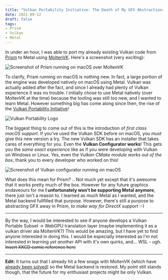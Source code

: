 ```yaml
---
title: "Vulkan Portability Initiative: The Death of My GFX Abstractions?"
date: 2021-09-12
draft: false
tags:
- Prism
- Vulkan
- Metal
---
```


In under an hour, I was able to port my already existing Vulkan code from [Prism](/projects/prism)
to Metal using [MoltenVK](https://github.com/KhronosGroup/MoltenVK). <!--more--> Here's a screenshot (very exciting):

![Screenshot of Prism running on macOS over MoltenVK](/articles/img/prism-on-mac-vulkan.png)

To clarify, Prism running on macOS is nothing new. In fact, a large portion of the engine was
developed natively on macOS using Metal. Vulkan was actually added after the fact, and since I already had plenty of
Vulkan experience it was no trouble. I initially chose to use Metal natively (over MoltenVK at the time) because the tooling was still too new, and I wanted to learn Metal. However something big has come along since then, the rise of the [Vulkan Portability Initiative](https://www.vulkan.org/portability)!

![Vulkan Portability Logo](/blog/img/Vulkan-Portability.svg)

The biggest thing to come out of this is the introduction of _first class macOS support_. If you've used the Vulkan SDK before on macOS, you _must_ give this new version a try. The new Vulkan SDK has an installer that takes cares of everything for you. Even the **Vulkan Configurator works**! This gets you the _same exact experience_ like as if you were developing with Vulkan on Windows or Linux. Yes, even the _Vulkan CMake module works out of the box_, thank you to every developer who worked on this!

![Screenshot of Vulkan configurator running on macOS](/blog/img/vkconfig-mac.png)

What does this mean for Prism? .. Not much yet except that it's awesome that it works pretty much of the box. However for any future graphics endaveours for me **I unfortunately won't be supporting Metal anymore**, there just isn't a reason to. I learned as much Metal as I wanted, and the Metal backend fullfilled that purpose. However, there's still a purpose to abstracting GFX away in Prism, _to make way for DirectX support_ :-)

---

By the way, I would be interested to see if anyone develops a Vulkan Portable Subset -> WebGPU translation layer (maybe implementing it as a vulkan driver ala MoltenVK?) This would be amazing, but I have yet to find
anyone interested in doing this. I would be especially interested as I'm not interested in learning _yet another_ API with it's own quirks, and... WSL - ugh. ~~Insert XKCD comic reference here~~

---

**Edit:** It turns out that I already hit a few snags with MoltenVK (which have [already been solved](https://github.com/KhronosGroup/MoltenVK/pull/1539)) so the Metal backend is restored. My point still stands though, that the future for my enthusiast projects might be only Vulkan.
